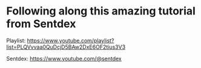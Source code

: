 # Following along this amazing tutorial from Sentdex
Playlist: https://www.youtube.com/playlist?list=PLQVvvaa0QuDcjD5BAw2DxE6OF2tius3V3

Sentdex: https://www.youtube.com/@sentdex